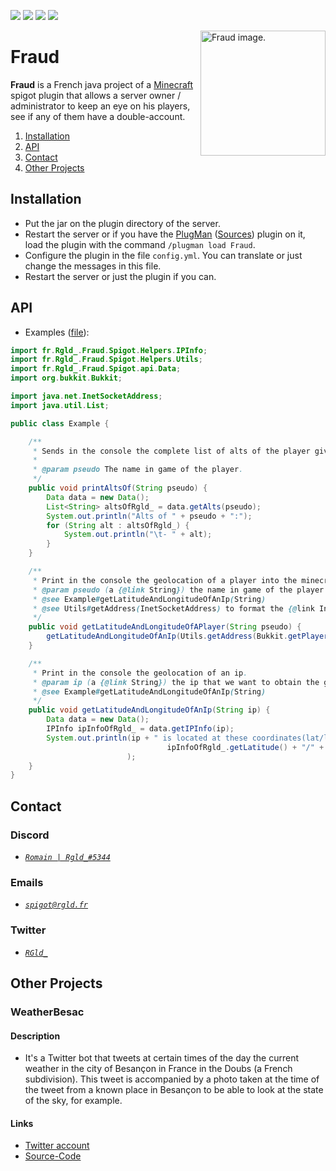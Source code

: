 [![](https://badges.spiget.org/resources/version/Version-green-69872.svg)](https://api.spiget.org/v2/resources/69872/versions/latest/download)
[![](https://badges.spiget.org/resources/rating/Rating-blue-69872.svg)](https://www.spigotmc.org/resources/fraud.69872/)
[![](https://jitci.com/gh/R-Gld/Fraud/svg)](https://jitci.com/gh/R-Gld/Fraud)
[![](https://status.devgld.fr/api/badge/12/status?style=plastic)](https://status.devgld.fr/status/rapi)

<img alt="Fraud image." align="right" src="https://i.imgur.com/WjvQClG.png" height="200" width="200">

# Fraud
**Fraud** is a French java project of a [Minecraft](https://www.minecraft.net) spigot plugin that allows a server owner / administrator to keep an eye on his players, see if any of them have a double-account.

1. [Installation](#Installation)
2. [API](#API)
3. [Contact](#Contact)
4. [Other Projects](#other-projects)

## Installation

- Put the jar on the plugin directory of the server.
- Restart the server or if you have the [PlugMan](https://www.spigotmc.org/resources/plugmanx.88135/) ([Sources](https://github.com/TheBlackEntity/PlugMan/)) plugin on it, load the plugin with the command `/plugman load Fraud`.
- Configure the plugin in the file `config.yml`. You can translate or just change the messages in this file.
- Restart the server or just the plugin if you can.

## API

- Examples ([file](https://github.com/R-Gld/Fraud/blob/master/src/tests/Example.java)):

```java
import fr.Rgld_.Fraud.Spigot.Helpers.IPInfo;
import fr.Rgld_.Fraud.Spigot.Helpers.Utils;
import fr.Rgld_.Fraud.Spigot.api.Data;
import org.bukkit.Bukkit;

import java.net.InetSocketAddress;
import java.util.List;

public class Example {

    /**
     * Sends in the console the complete list of alts of the player given in parameters.
     *
     * @param pseudo The name in game of the player.
     */
    public void printAltsOf(String pseudo) {
        Data data = new Data();
        List<String> altsOfRgld_ = data.getAlts(pseudo);
        System.out.println("Alts of " + pseudo + ":");
        for (String alt : altsOfRgld_) {
            System.out.println("\t- " + alt);
        }
    }

    /**
     * Print in the console the geolocation of a player into the minecraft (spigot) server.
     * @param pseudo (a {@link String}) the name in game of the player that we want to obtain the geolocation.
     * @see Example#getLatitudeAndLongitudeOfAnIp(String)
     * @see Utils#getAddress(InetSocketAddress) to format the {@link InetSocketAddress} object to a string that is conforming to the database.
     */
    public void getLatitudeAndLongitudeOfAPlayer(String pseudo) {
        getLatitudeAndLongitudeOfAnIp(Utils.getAddress(Bukkit.getPlayer(pseudo).getAddress()));
    }

    /**
     * Print in the console the geolocation of an ip.
     * @param ip (a {@link String}) the ip that we want to obtain the geolocation.
     * @see Example#getLatitudeAndLongitudeOfAnIp(String)
     */
    public void getLatitudeAndLongitudeOfAnIp(String ip) {
        Data data = new Data();
        IPInfo ipInfoOfRgld_ = data.getIPInfo(ip);
        System.out.println(ip + " is located at these coordinates(lat/lon): " +
                                   ipInfoOfRgld_.getLatitude() + "/" + ipInfoOfRgld_.getLongitude()
                          );
    }
}
```

## Contact

### Discord
- [*`Romain | Rgld_#5344`*](https://discord.com/users/273162457256558603)

### Emails
- [*`spigot@rgld.fr`*](mailto:spigot@rgld.fr)

### Twitter
- [*`RGld_`*](https://twitter.com/RGld_)

## Other Projects

### WeatherBesac
#### Description
- It's a Twitter bot that tweets at certain times of the day the current weather in the city of Besançon in France in the Doubs (a French subdivision). This tweet is accompanied by a photo taken at the time of the tweet from a known place in Besançon to be able to look at the state of the sky, for example.
#### Links
- [Twitter account](https://twitter.com/BesanconMeteo)
- [Source-Code](https://github.com/R-Gld/weather_besac_bot_twitter)